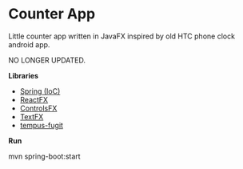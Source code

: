 Counter App
===========

Little counter app written in JavaFX inspired by old HTC phone clock android app.

NO LONGER UPDATED.

**Libraries**

- [Spring (IoC)](http://docs.spring.io/)
- [ReactFX](https://github.com/TomasMikula/ReactFX)
- [ControlsFX](https://bitbucket.org/controlsfx/controlsfx)
- [TextFX](https://github.com/TestFX/TestFX)
- [tempus-fugit](https://github.com/tobyweston/tempus-fugit)

**Run**

mvn spring-boot:start

